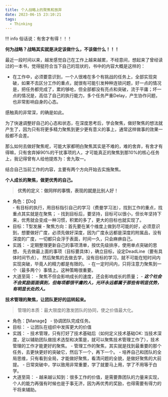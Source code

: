 ```yaml
---
title: 个人战略上的聚焦和放弃
date: 2023-06-15 23:10:21
tags:
  - Thinking
---
```


!!! info
    俗话说：有舍才有得！！！

**何为战略？战略其实就是决定该做什么，不该做什么！！！**

最近一段时间以来，越发感觉自己在工作上越来越累，不经意间，想起来了曾经读过的一本书，觉得挺符合当下自己的现状的，书中的内容大概是这样的：

- 在工作中，必须要意识到，一个人很难在多个有挑战的任务上，全部实现突破，如果不去区分工作的重点，就很有可能引发种种连锁问题，好一点的情况是，把任务都完成了，累的够呛，但全部都没有亮点和突破，流于平庸；坏一点的情况是，高估了自己的执行能力，多个任务严重Delay，产生协作问题，也非常影响自身的心态。

感触真的非常深，的确是如此。

为了快速调整好自己的心态和状态，在深度思考后，学会聚焦，做好聚焦的想法就产生了，因为只有将更多精力聚焦到更少更有意义的事上，通常这样做事的效果一般都不会差。

那么如何去做好聚焦呢，可能大家都明白聚焦其实是不难的，难的舍弃，有舍才有得嘛，只有舍弃掉90%的干扰事项的人，才可能真正的聚焦到那10%的核心任务上，我记得曾有人给他提炼为：舍九取一。

结合自己当前工作的内容，主要有两个方向开始去实施聚焦。

**个人成长的聚焦，做更优秀的自己。**

> **优秀的定义：做同样的事情，表现的就是比别人好！**

- 角色：【Do】  
      - 有目标的执行，用目标指引自己的学习（费曼学习法），找到工作的重点，找重点其实就是在聚焦；
      - 找到目标后，要坚持，目标可以很小，但长年坚持下来，优秀就会变成一种习惯，积累的多了，更大的目标也就实现了。
- 目标：T型发展
      - 聚焦方向：首先要在某个维度上做到尽可能的好，必须意识到，想要做好广度，必须先做好深度，因为广度永远都是深度的附属品，没有深度的广度，一切都只会浮于表面，时间一久，只会麻痹自己。
- 实践：
      - 定期整理更新自己的事项清单，按优先级排序，使用单点突破的思想， 先去做最上面的事项（目标要具体），确立目标，设定DeadLine（要有具体时间节点）， 然后聚焦的去做去学，没有目标的学习，就不可能在短时间内实现突破，毕竟人的精力都是有限的。
      - 在一定时间内，只将注意力聚焦到一个（最多两个）事情上。这种策略很重要。
- 大道至简：
      - 聚焦不但会影响成长的速度，还会影响成长的质量；
      - ***这个社会不会奖励面面俱到，但每项都很平庸的人，光环永远都属于那些有明显优势，有明显长处的人。***

**技术管理的聚焦，让团队更好的运转起来。**

> 管理的本质：最大限度的激发团队的协同，使之价值最大化。

- 角色：【Manage】
      - 协调团队完成任务。
- 目标：
      - 让团队在组织中发挥更大的价值
- 实践：
      - 技术管理，只有打好了技术基础后（如何定义技术基础OK: 当技术深度，足以辅助团队做技术选型和决策是，就可以聚焦技术管理工作了），技术管理的工作才能更好的聚焦。
      - 管理工作的聚焦，其实就是找到最重要的那个任务，去更快更好的突破它，然后下一个，再下一个。
      - 培养自己和团队的全局思维，只有看到全局，才能做好聚焦，看清问题的全貌，是做好聚焦的大前提。
      - 日常突破中，学以致用非常重要，学了就要马上用，学了不用等于白学。
- 大道至简：
      - 越来越认知到：很多工作的价值，是需要靠团队的力量来实现，个人的能力再强有时候也是于事无济，因为再优秀的奖励，也得需要有得力的干将来辅助。

